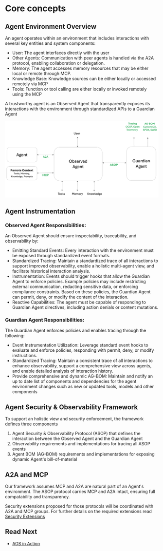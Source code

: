 # Core concepts

## Agent Environment Overview
An agent operates within an environment that includes interactions with several key entities and system components:
- User: The agent interfaces directly with the user
- Other Agents: Communication with peer agents is handled via the A2A protocol, enabling collaboration or delegation.
- Memory: The agent accesses memory resources that may be either local or remote through MCP.
- Knowledge Base: Knowledge sources can be either locally or accessed remotely via MCP
- Tools: Function or tool calling are either locally or invoked remotely using the MCP

A trustworthy agent is an Observed Agent that transparently exposes its interactions with the environment through standardized APIs to a Guardian Agent

![Agent Diagram](/docs/assets/agent_env.png "Agent Environment Diagram")

## Agent Instrumentation

### Observed Agent Responsibilities:
An Observed Agent should ensure inspectability, traceability, and observability by:
- Emitting Standard Events: Every interaction with the environment must be exposed through standardized event formats.
- Standardized Tracing: Maintain a standardized trace of all interactions to support improved observability, enable a holistic multi-agent view, and facilitate historical interaction analysis.
- Instrumentation: Events should trigger hooks that allow the Guardian Agent to enforce policies. Example policies may include restricting external communication, redacting sensitive data, or enforcing compliance constraints. Based on these policies, the Guardian Agent can permit, deny, or modify the content of the interaction.
- Reactive Capabilities: The agent must be capable of responding to Guardian Agent directives, including action denials or content mutations.

### Guardian Agent Responsibilities:
The Guardian Agent enforces policies and enables tracing through the following:
- Event Instrumentation Utilization: Leverage standard event hooks to evaluate and enforce policies, responding with permit, deny, or modify instructions.
- Standardized Tracing: Maintain a consistent trace of all interactions to enhance observability, support a comprehensive view across agents, and enable detailed analysis of interaction history.
- Provide comprehensive and dynamic AG-BOM: Maintain and notify an up to date list of components and dependencies for the agent environment changes such as new or updated tools, models and other components

## Agent Security & Observability Framework

To support an holistic view and security enforcement, the framework defines three components
1. Agent Security & Observability Protocol (ASOP) that defines the interaction between the Observed Agent and the Guardian Agent
2. Observability requirements and implementations for tracing all ASOP events
3. Agent BOM (AG-BOM) requirements and implementations for exposing dynamic Agent's bill-of-material

## A2A and MCP

Our framework assumes MCP and A2A are natural part of an Agent's environment.
The ASOP protocol carries MCP and A2A intact, ensuring full compatability and transparency.

Security extensions proposed for those protocols will be coordinated with A2A and MCP groups.
For further details on the required extensions read [Security Extensions](./docs/topics/security_extensions/README.md)

## Read Next

- [AOS in Action](./topics/AOS_in_action.md)
